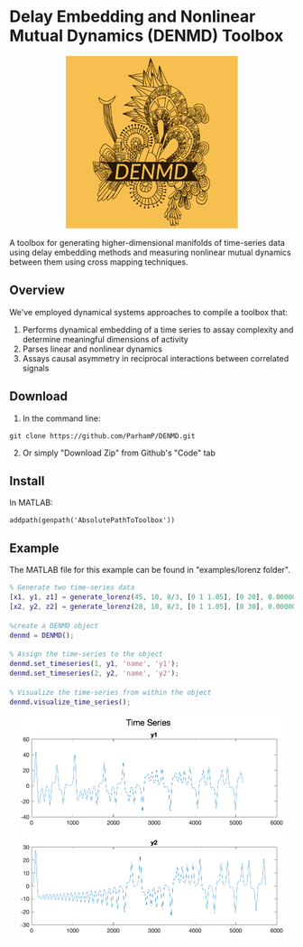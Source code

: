 # Delay Embedding and Nonlinear Mutual Dynamics (DENMD) Toolbox

<p align="center">
<img src="https://github.com/ParhamP/DENMD/blob/main/assets/DENMD-logos.jpeg?raw=true" width="305" height="305">
</p>


A toolbox for generating higher-dimensional manifolds of time-series data using delay embedding methods and measuring nonlinear mutual dynamics between them using cross mapping techniques.

## Overview

We've employed dynamical systems approaches to compile a toolbox that:
1. Performs dynamical embedding of a time series to assay complexity and determine meaningful dimensions of activity
2. Parses linear and nonlinear dynamics
3. Assays causal asymmetry in reciprocal interactions between correlated signals

## Download

1. In the command line:
```
git clone https://github.com/ParhamP/DENMD.git
```

2. Or simply "Download Zip" from Github's "Code" tab

## Install

In MATLAB:

```
addpath(genpath('AbsolutePathToToolbox'))
```

## Example

The MATLAB file for this example can be found in "examples/lorenz folder".

```Matlab
% Generate two time-series data
[x1, y1, z1] = generate_lorenz(45, 10, 8/3, [0 1 1.05], [0 20], 0.000001);
[x2, y2, z2] = generate_lorenz(28, 10, 8/3, [0 1 1.05], [0 30], 0.000001);

%create a DENMD object
denmd = DENMD();

% Assign the time-series to the object
denmd.set_timeseries(1, y1, 'name', 'y1');
denmd.set_timeseries(2, y2, 'name', 'y2');

% Visualize the time-series from within the object
denmd.visualize_time_series();
```
<p align="center">
<img src="https://github.com/ParhamP/DENMD/blob/main/assets/vis_time_series_1.png?raw=true" width="477" height="398">
</p>
